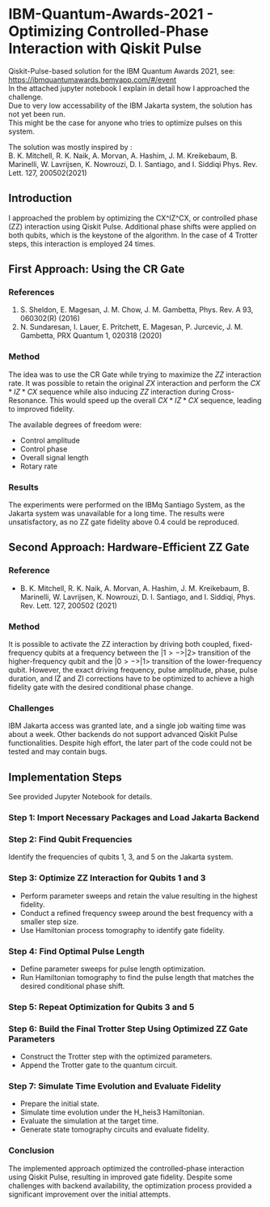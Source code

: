 # IBM-Quantum-Awards-2021 -  Optimizing Controlled-Phase Interaction with Qiskit Pulse

Qiskit-Pulse-based solution for the IBM Quantum Awards 2021, see: \
https://ibmquantumawards.bemyapp.com/#/event \
In the attached jupyter notebook I explain in detail how I approached the challenge. \
Due to very low accessability of the IBM Jakarta system, the solution has not yet been run.\
This might be the case for anyone who tries to optimize pulses on this system.

The solution was mostly inspired by : \
B. K. Mitchell, R. K. Naik, A. Morvan, A. Hashim, J. M. Kreikebaum, B. Marinelli, W. Lavrijsen, K. Nowrouzi, D. I. Santiago, and I. Siddiqi Phys. Rev. Lett. 127, 200502(2021)


## Introduction
I approached the problem by optimizing the CX^IZ^CX, or controlled phase (ZZ) interaction using Qiskit Pulse. Additional phase shifts were applied on both qubits, which is the keystone of the algorithm. In the case of 4 Trotter steps, this interaction is employed 24 times.

## First Approach: Using the CR Gate
### References
1. S. Sheldon, E. Magesan, J. M. Chow, J. M. Gambetta, Phys. Rev. A 93, 060302(R) (2016)
2. N. Sundaresan, I. Lauer, E. Pritchett, E. Magesan, P. Jurcevic, J. M. Gambetta, PRX Quantum 1, 020318 (2020)

### Method
The idea was to use the CR Gate while trying to maximize the $ZZ$ interaction rate. It was possible to retain the original $ZX$ interaction and perform the $CX*IZ*CX$ sequence while also inducing $ZZ$ interaction during Cross-Resonance. This would speed up the overall $CX*IZ*CX$ sequence, leading to improved fidelity.

The available degrees of freedom were:
- Control amplitude
- Control phase
- Overall signal length
- Rotary rate

### Results
The experiments were performed on the IBMq Santiago System, as the Jakarta system was unavailable for a long time. The results were unsatisfactory, as no ZZ gate fidelity above 0.4 could be reproduced.

## Second Approach: Hardware-Efficient ZZ Gate
### Reference
- B. K. Mitchell, R. K. Naik, A. Morvan, A. Hashim, J. M. Kreikebaum, B. Marinelli, W. Lavrijsen, K. Nowrouzi, D. I. Santiago, and I. Siddiqi, Phys. Rev. Lett. 127, 200502 (2021)

### Method
It is possible to activate the ZZ interaction by driving both coupled, fixed-frequency qubits at a frequency between the $|1> -> |2>$ transition of the higher-frequency qubit and the $|0> -> |1>$ transition of the lower-frequency qubit. However, the exact driving frequency, pulse amplitude, phase, pulse duration, and IZ and ZI corrections have to be optimized to achieve a high fidelity gate with the desired conditional phase change.

### Challenges
IBM Jakarta access was granted late, and a single job waiting time was about a week. Other backends do not support advanced Qiskit Pulse functionalities. Despite high effort, the later part of the code could not be tested and may contain bugs.

## Implementation Steps
See provided Jupyter Notebook for details.
### Step 1: Import Necessary Packages and Load Jakarta Backend

### Step 2: Find Qubit Frequencies
Identify the frequencies of qubits 1, 3, and 5 on the Jakarta system.

### Step 3: Optimize ZZ Interaction for Qubits 1 and 3
- Perform parameter sweeps and retain the value resulting in the highest fidelity.
- Conduct a refined frequency sweep around the best frequency with a smaller step size.
- Use Hamiltonian process tomography to identify gate fidelity.

### Step 4: Find Optimal Pulse Length
- Define parameter sweeps for pulse length optimization.
- Run Hamiltonian tomography to find the pulse length that matches the desired conditional phase shift.

### Step 5: Repeat Optimization for Qubits 3 and 5

### Step 6: Build the Final Trotter Step Using Optimized ZZ Gate Parameters
- Construct the Trotter step with the optimized parameters.
- Append the Trotter gate to the quantum circuit.

### Step 7: Simulate Time Evolution and Evaluate Fidelity
- Prepare the initial state.
- Simulate time evolution under the H_heis3 Hamiltonian.
- Evaluate the simulation at the target time.
- Generate state tomography circuits and evaluate fidelity.

### Conclusion
The implemented approach optimized the controlled-phase interaction using Qiskit Pulse, resulting in improved gate fidelity. Despite some challenges with backend availability, the optimization process provided a significant improvement over the initial attempts.
